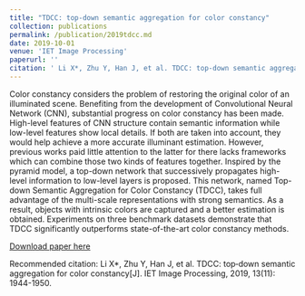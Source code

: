 ```yaml
---
title: "TDCC: top‐down semantic aggregation for color constancy"
collection: publications
permalink: /publication/2019tdcc.md
date: 2019-10-01
venue: 'IET Image Processing'
paperurl: ''
citation: ' Li X*, Zhu Y, Han J, et al. TDCC: top‐down semantic aggregation for color constancy[J]. IET Image Processing, 2019, 13(11): 1944-1950.'
---
```

Color constancy considers the problem of restoring the original color of an illuminated scene. Benefiting from the development of Convolutional Neural Network (CNN), substantial progress on color constancy has been made. High-level features of CNN structure contain semantic information while low-level features show local details. If both are taken into account, they would help achieve a more accurate illuminant estimation. However, previous works paid little attention to the latter for there lacks frameworks which can combine those two kinds of features together. Inspired by the pyramid model, a top-down network that successively propagates high-level information to low-level layers is proposed. This network, named Top-down Semantic Aggregation for Color Constancy (TDCC), takes full advantage of the multi-scale representations with strong semantics. As a result, objects with intrinsic colors are captured and a better estimation is obtained. Experiments on three benchmark datasets demonstrate that TDCC significantly outperforms state-of-the-art color constancy methods.


[Download paper here](https://ietresearch.onlinelibrary.wiley.com/doi/full/10.1049/iet-ipr.2019.0480)

Recommended citation:  Li X*, Zhu Y, Han J, et al. TDCC: top‐down semantic aggregation for color constancy[J]. IET Image Processing, 2019, 13(11): 1944-1950.
